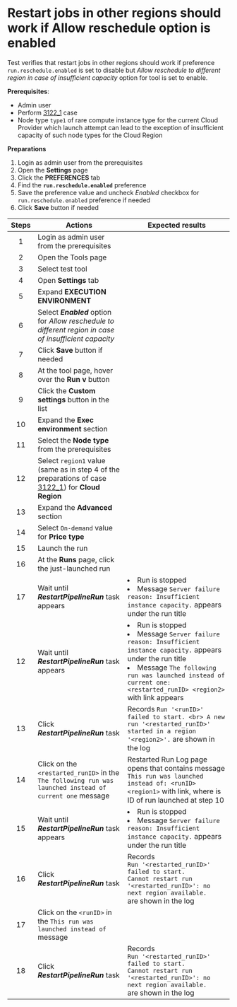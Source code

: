 # Restart jobs in other regions should work if Allow reschedule option is enabled

Test verifies that restart jobs in other regions should work if preference `run.reschedule.enabled` is set to disable but _Allow reschedule to different region in case of insufficient capacity_ option for tool is set to enable.

**Prerequisites**:
- Admin user
- Perform [3122_1](3122_1.md) case
- Node type `type1` of rare compute instance type for the current Cloud Provider which launch attempt can lead to the exception of insufficient capacity of such node types for the Cloud Region

**Preparations**
1. Login as admin user from the prerequisites
2. Open the **Settings** page
3. Click the **PREFERENCES** tab
4. Find the **`run.reschedule.enabled`** preference
5. Save the preference value and uncheck *Enabled* checkbox for `run.reschedule.enabled` preference if needed
6. Click **Save** button if needed

| Steps | Actions | Expected results |
| :---: | --- | --- |
| 1 | Login as admin user from the prerequisites | |
| 2 | Open the Tools page | |
| 3 | Select test tool | |
| 4 | Open **Settings** tab | |
| 5 | Expand **EXECUTION ENVIRONMENT** | |
| 6 | Select ***Enabled*** option for _Allow reschedule to different region in case of insufficient capacity_ | |
| 7 | Click **Save** button if needed | |
| 8 | At the tool page, hover over the **Run v** button | |
| 9 | Click the **Custom settings** button in the list | |
| 10 | Expand the **Exec environment** section | |
| 11 | Select the **Node type** from the prerequisites | |
| 12 | Select `region1` value (same as in step 4 of the preparations of case [3122_1](3122_1.md)) for **Cloud Region** | |
| 13 | Expand the **Advanced** section | |
| 14 | Select `On-demand` value for **Price type** | |
| 15 | Launch the run | |
| 16 | At the **Runs** page, click the just-launched run | |
| 17 | Wait until ***RestartPipelineRun*** task appears | <li> Run is stopped <li> Message `Server failure reason: Insufficient instance capacity.` appears under the run title |
| 12 | Wait until ***RestartPipelineRun*** task appears | <li> Run is stopped <li> Message `Server failure reason: Insufficient instance capacity.` appears under the run title <li> Message `The following run was launched instead of current one: <restarted_runID> <region2>` with link appears |
| 13 | Click ***RestartPipelineRun*** task | Records `Run '<runID>' failed to start. <br> A new run '<restarted_runID>' started in a region '<region2>'.` are shown in the log |
| 14 | Click on the `<restarted_runID>` in the `The following run was launched instead of current one` message | Restarted Run Log page opens that contains message `This run was launched instead of: <runID> <region1>` with link, where <runID> is ID of run launched at step 10 |
| 15 | Wait until ***RestartPipelineRun*** task appears | <li> Run is stopped <li> Message `Server failure reason: Insufficient instance capacity.` appears under the run title |
| 16 | Click ***RestartPipelineRun*** task | Records <br> `Run '<restarted_runID>' failed to start.` <br> `Cannot restart run '<restarted_runID>': no next region available.` <br> are shown in the log |
| 17 | Click on the `<runID>` in the `This run was launched instead of` message | |
| 18 | Click ***RestartPipelineRun*** task | Records <br> `Run '<restarted_runID>' failed to start.` <br> `Cannot restart run '<restarted_runID>': no next region available.` <br> are shown in the log |
